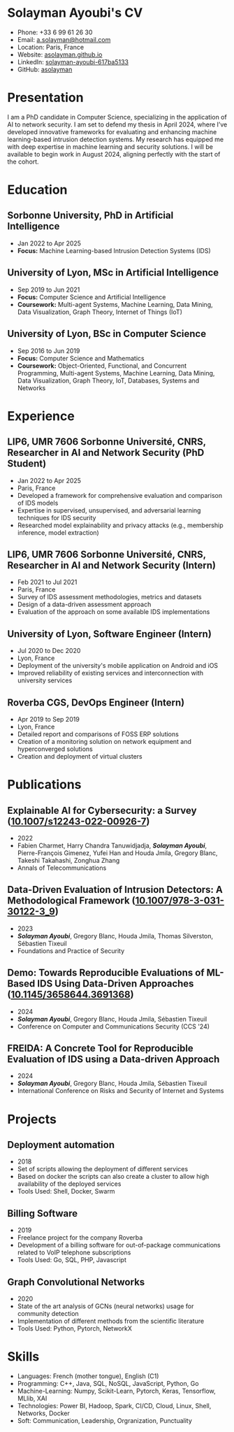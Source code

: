 # Solayman Ayoubi's CV

- Phone: +33 6 99 61 26 30
- Email: [a.solayman@hotmail.com](mailto:a.solayman@hotmail.com)
- Location: Paris, France
- Website: [asolayman.github.io](https://asolayman.github.io/)
- LinkedIn: [solayman-ayoubi-617ba5133](https://linkedin.com/in/solayman-ayoubi-617ba5133)
- GitHub: [asolayman](https://github.com/asolayman)


# Presentation

I am a PhD candidate in Computer Science, specializing in the application of AI to network security. I am set to defend my thesis in April 2024, where I’ve developed innovative frameworks for evaluating and enhancing machine learning-based intrusion detection systems. My research has equipped me with deep expertise in machine learning and security solutions. I will be available to begin work in August 2024, aligning perfectly with the start of the cohort.

# Education

## Sorbonne University, PhD in Artificial Intelligence

- Jan 2022 to Apr 2025
- **Focus:** Machine Learning-based Intrusion Detection Systems (IDS)

## University of Lyon, MSc in Artificial Intelligence

- Sep 2019 to Jun 2021
- **Focus:** Computer Science and Artificial Intelligence
- **Coursework:** Multi-agent Systems, Machine Learning, Data Mining, Data Visualization, Graph Theory, Internet of Things (IoT)

## University of Lyon, BSc in Computer Science

- Sep 2016 to Jun 2019
- **Focus:** Computer Science and Mathematics
- **Coursework:** Object-Oriented, Functional, and Concurrent Programming, Multi-agent Systems, Machine Learning, Data Mining, Data Visualization, Graph Theory, IoT, Databases, Systems and Networks

# Experience

## LIP6, UMR 7606 Sorbonne Université, CNRS, Researcher in AI and Network Security (PhD Student)

- Jan 2022 to Apr 2025
- Paris, France
- Developed a framework for comprehensive evaluation and comparison of IDS models
- Expertise in supervised, unsupervised, and adversarial learning techniques for IDS security
- Researched model explainability and privacy attacks (e.g., membership inference, model extraction)

## LIP6, UMR 7606 Sorbonne Université, CNRS, Researcher in AI and Network Security (Intern)

- Feb 2021 to Jul 2021
- Paris, France
- Survey of IDS assessment methodologies, metrics and datasets
- Design of a data-driven assessment approach
- Evaluation of the approach on some available IDS implementations

## University of Lyon, Software Engineer (Intern)

- Jul 2020 to Dec 2020
- Lyon, France
- Deployment of the university's mobile application on Android and iOS
- Improved reliability of existing services and interconnection with university services

## Roverba CGS, DevOps Engineer (Intern)

- Apr 2019 to Sep 2019
- Lyon, France
- Detailed report and comparisons of FOSS ERP solutions
- Creation of a monitoring solution on network equipment and hyperconverged solutions
- Creation and deployment of virtual clusters

# Publications

## Explainable AI for Cybersecurity: a Survey ([10.1007/s12243-022-00926-7](https://doi.org/10.1007/s12243-022-00926-7))
- 2022
- Fabien Charmet, Harry Chandra Tanuwidjadja, ***Solayman Ayoubi***, Pierre-François Gimenez, Yufei Han and Houda Jmila, Gregory Blanc, Takeshi Takahashi, Zonghua Zhang
- Annals of Telecommunications

## Data-Driven Evaluation of Intrusion Detectors: A Methodological Framework ([10.1007/978-3-031-30122-3\_9](https://doi.org/10.1007/978-3-031-30122-3\_9))
- 2023
- ***Solayman Ayoubi***, Gregory Blanc, Houda Jmila, Thomas Silverston, Sébastien Tixeuil
- Foundations and Practice of Security

## Demo: Towards Reproducible Evaluations of ML-Based IDS Using Data-Driven Approaches ([10.1145/3658644.3691368](https://doi.org/10.1145/3658644.3691368))
- 2024
- ***Solayman Ayoubi***, Gregory Blanc, Houda Jmila, Sébastien Tixeuil
- Conference on Computer and Communications Security (CCS '24)

## FREIDA: A Concrete Tool for Reproducible Evaluation of IDS using a Data-driven Approach 
- 2024
- ***Solayman Ayoubi***, Gregory Blanc, Houda Jmila, Sébastien Tixeuil
- International Conference on Risks and Security of Internet and Systems

# Projects

## Deployment automation

- 2018
- Set of scripts allowing the deployment of different services
- Based on docker the scripts can also create a cluster to allow high availability of the deployed services
- Tools Used: Shell, Docker, Swarm

## Billing Software

- 2019
- Freelance project for the company Roverba
- Development of a billing software for out-of-package communications related to VoIP telephone subscriptions
- Tools Used: Go, SQL, PHP, Javascript

## Graph Convolutional Networks

- 2020
- State of the art analysis of GCNs (neural networks) usage  for community detection
- Implementation of different methods from the scientific literature
- Tools Used: Python, Pytorch, NetworkX

# Skills

- Languages: French (mother tongue), English (C1)
- Programming: C++, Java, SQL, NoSQL, JavaScript, Python, Go
- Machine-Learning: Numpy, Scikit-Learn, Pytorch, Keras, Tensorflow, MLlib, XAI
- Technologies: Power BI, Hadoop, Spark, CI/CD, Cloud, Linux, Shell, Networks, Docker
- Soft: Communication, Leadership, Orgranization, Punctuality
